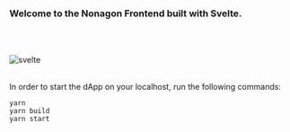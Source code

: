 ### Welcome to the Nonagon Frontend built with Svelte.

<br>

<br>

   ![svelte](https://user-images.githubusercontent.com/19872990/186268257-d00815ae-62b4-474c-be44-6e5a784904a2.png)
   
<br>
In order to start the dApp on your localhost, run the following commands:

```yarn```
<br>
```yarn build```
<br>
```yarn start```

<br>

